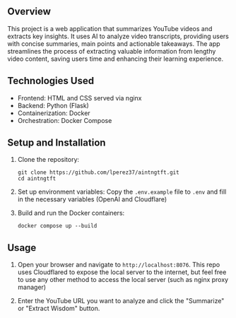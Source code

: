 ## Overview

This project is a web application that summarizes YouTube videos and extracts key insights. It uses AI to analyze video transcripts, providing users with concise summaries, main points and actionable takeaways. The app streamlines the process of extracting valuable information from lengthy video content, saving users time and enhancing their learning experience.

## Technologies Used

- Frontend: HTML and CSS served via nginx 
- Backend: Python (Flask)
- Containerization: Docker
- Orchestration: Docker Compose

## Setup and Installation

1. Clone the repository:
   ```
   git clone https://github.com/lperez37/aintngtft.git
   cd aintngtft
   ```

2. Set up environment variables:
   Copy the `.env.example` file to `.env` and fill in the necessary variables (OpenAI and Cloudflare)

3. Build and run the Docker containers:
   ```
   docker compose up --build
   ```

## Usage

1. Open your browser and navigate to `http://localhost:8076`. This repo uses Cloudflared to expose the local server to the internet, but feel free to use any other method to access the local server (such as nginx proxy manager)

2. Enter the YouTube URL you want to analyze and click the "Summarize" or "Extract Wisdom" button.

